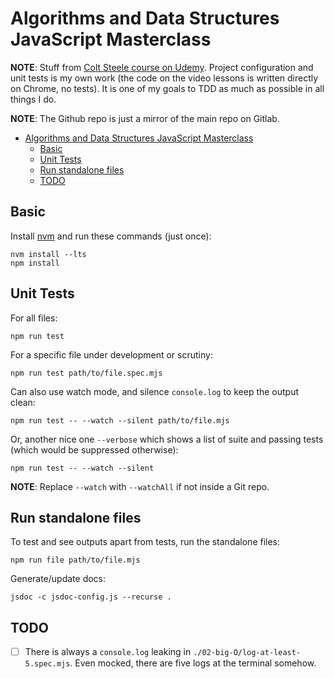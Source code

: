 # Algorithms and Data Structures JavaScript Masterclass

**NOTE**: Stuff from [Colt Steele course on Udemy](https://www.udemy.com/course/js-algorithms-and-data-structures-masterclass). Project configuration and unit tests is my own work (the code on the video lessons is written directly on Chrome, no tests). It is one of my goals to TDD as much as possible in all things I do.

**NOTE**: The Github repo is just a mirror of the main repo on Gitlab.

- [Algorithms and Data Structures JavaScript Masterclass](#algorithms-and-data-structures-javascript-masterclass)
  - [Basic](#basic)
  - [Unit Tests](#unit-tests)
  - [Run standalone files](#run-standalone-files)
  - [TODO](#todo)

## Basic

Install [nvm](https://github.com/nvm-sh/nvm) and run these commands (just once):

```
nvm install --lts
npm install
```

## Unit Tests

For all files:

```
npm run test
```

For a specific file under development or scrutiny:

```
npm run test path/to/file.spec.mjs
```

Can also use watch mode, and silence `console.log` to keep the output clean:

```
npm run test -- --watch --silent path/to/file.mjs
```

Or, another nice one `--verbose` which shows a list of suite and passing tests (which would be suppressed otherwise):


```
npm run test -- --watch --silent
```

**NOTE**: Replace `--watch` with `--watchAll` if not inside a Git repo.

## Run standalone files

To test and see outputs apart from tests, run the standalone files:

```
npm run file path/to/file.mjs
```

Generate/update docs:

```
jsdoc -c jsdoc-config.js --recurse .
```

## TODO

- [ ] There is always a `console.log` leaking in `./02-big-O/log-at-least-5.spec.mjs`. Even mocked, there are five logs at the terminal somehow.

